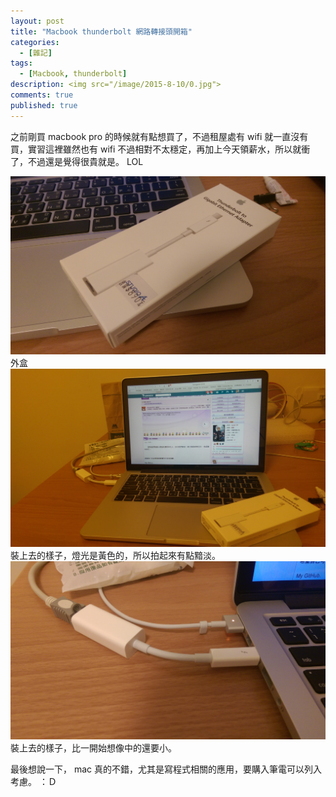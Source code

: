 ```yaml
---
layout: post
title: "Macbook thunderbolt 網路轉接頭開箱"
categories: 
  - [雜記]
tags: 
  - [Macbook, thunderbolt]
description: <img src="/image/2015-8-10/0.jpg">
comments: true
published: true
---
```


之前剛買 macbook pro 的時候就有點想買了，不過租屋處有 wifi 就一直沒有買，實習這裡雖然也有 wifi 不過相對不太穩定，再加上今天領薪水，所以就衝了，不過還是覺得很貴就是。 LOL

<img src="/image/2015-8-10/1.jpg">
外盒

<img src="/image/2015-8-10/2.jpg">
裝上去的樣子，燈光是黃色的，所以拍起來有點黯淡。

<img src="/image/2015-8-10/3.jpg">
裝上去的樣子，比一開始想像中的還要小。

最後想說一下， mac 真的不錯，尤其是寫程式相關的應用，要購入筆電可以列入考慮。 ：Ｄ
